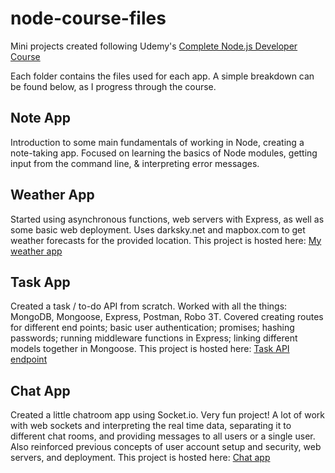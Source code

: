 # node-course-files
Mini projects created following Udemy's [Complete Node.js Developer Course](https://www.udemy.com/the-complete-nodejs-developer-course-2/learn/v4/content)

Each folder contains the files used for each app. A simple breakdown can be found below, as I progress through the course.

## Note App
Introduction to some main fundamentals of working in Node, creating a note-taking app. Focused on learning the basics of Node modules, getting input from the command line, & interpreting error messages.

## Weather App
Started using asynchronous functions, web servers with Express, as well as some basic web deployment. Uses darksky.net and mapbox.com to get weather forecasts for the provided location. This project is hosted here: [My weather app](https://katt-weather-app.herokuapp.com/)

## Task App
Created a task / to-do API from scratch. Worked with all the things: MongoDB, Mongoose, Express, Postman, Robo 3T. Covered creating routes for different end points; basic user authentication; promises; hashing passwords; running middleware functions in Express; linking different models together in Mongoose. This project is hosted here: [Task API endpoint](https://katt-to-do-api.herokuapp.com/)

## Chat App
Created a little chatroom app using Socket.io. Very fun project! A lot of work with web sockets and interpreting the real time data, separating it to different chat rooms, and providing messages to all users or a single user. Also reinforced previous concepts of user account setup and security, web servers, and deployment. This project is hosted here: [Chat app](https://katt-chat-app.herokuapp.com/)
